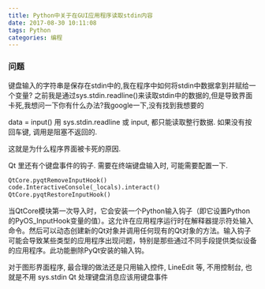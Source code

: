 ```yaml
---
title: Python中关于在GUI应用程序读取stdin内容
date: 2017-08-30 10:11:08
tags: Python
categories: 编程
---
```

### 问题
键盘输入的字符串是保存在stdin中的,我在程序中如何将stdin中数据拿到并赋给一个变量? 之前我是通过sys.stdin.readline()来读取stdin中的数据的,但是导致界面卡死,我想问一下你有什么办法?我google一下,没有找到我想要的

data = input()
用 sys.stdin.readline 或 input, 都只能读取整行数据. 如果没有按回车键, 调用是阻塞不返回的.

这就是为什么程序界面被卡死的原因.

Qt 里还有个键盘事件的钩子. 需要在终端键盘输入时, 可能需要配置一下. 
```python
QtCore.pyqtRemoveInputHook()
code.InteractiveConsole(_locals).interact()
QtCore.pyqtRestoreInputHook()
```
当QtCore模块第一次导入时，它会安装一个Python输入钩子（即它设置Python的PyOS_InputHook变量的值）。这允许在应用程序运行时在解释器提示符处输入命令。然后可以动态创建新的Qt对象并调用任何现有的Qt对象的方法。输入钩子可能会导致某些类型的应用程序出现问题，特别是那些通过不同手段提供类似设备的应用程序。此功能删除PyQt安装的输入钩。

对于图形界面程序, 最合理的做法还是只用输入控件, LineEdit 等, 不用控制台, 也就是不用 sys.stdin
Qt 处理键盘消息应该用键盘事件
